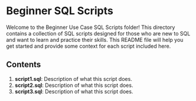 # Beginner SQL Scripts

Welcome to the Beginner Use Case SQL Scripts folder! This directory contains a collection of SQL scripts designed for those who are new to SQL and want to learn and practice their skills. This README file will help you get started and provide some context for each script included here.

## Contents

1. **script1.sql**: Description of what this script does.
2. **script2.sql**: Description of what this script does.
3. **script3.sql**: Description of what this script does.

